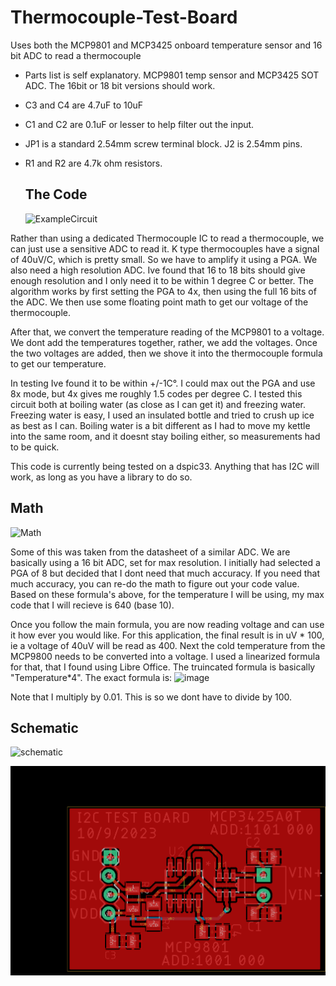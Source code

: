 # Thermocouple-Test-Board
Uses both the MCP9801 and MCP3425 onboard temperature sensor and 16 bit ADC to read a thermocouple

* Parts list is self explanatory. MCP9801 temp sensor and MCP3425 SOT ADC. The 16bit or 18 bit versions should work. 

* C3 and C4 are 4.7uF to 10uF

* C1 and C2 are 0.1uF or lesser to help filter out the input.

* JP1 is a standard 2.54mm screw terminal block. J2 is 2.54mm pins.

* R1 and R2 are 4.7k ohm resistors.

  ## The Code
  ![ExampleCircuit](https://github.com/chrissavage2300/Thermocouple-Test-Board/assets/24416184/49aca6b6-4118-47a3-8593-96b55f836f41)

Rather than using a dedicated Thermocouple IC to read a thermocouple, we can just use a sensitive ADC to read it. K type thermocouples have a signal of 40uV/C, which is pretty small. So we have to amplify it using a PGA. We also need a high resolution ADC. Ive found that 16 to 18 bits should give enough resolution and I only need it to be within 1 degree C or better. The algorithm works by first setting the PGA to 4x, then using the full 16 bits of the ADC. We then use some floating point math to get our voltage of the thermocouple. 

After that, we convert the temperature reading of the MCP9801 to a voltage. We dont add the temperatures together, rather, we add the voltages. Once the two voltages are added, then we shove it into the thermocouple formula to get our temperature. 

In testing Ive found it to be within +/-1C°. I could max out the PGA and use 8x mode, but 4x gives me roughly 1.5 codes per degree C. I tested this circuit both at boiling water (as close as I can get it) and freezing water. Freezing water is easy, I used an insulated bottle and tried to crush up ice as best as I can. Boiling water is a bit different as I had to move my kettle into the same room, and it doesnt stay boiling either, so measurements had to be quick. 

This code is currently being tested on a dspic33. Anything that has I2C will work, as long as you have a library to do so. 

## Math
![Math](https://github.com/user-attachments/assets/36124b59-55a0-411d-a79e-8d0891d484df)

Some of this was taken from the datasheet of a similar ADC. We are basically using a 16 bit ADC, set for max resolution. I initially had selected a PGA of 8 but decided that I dont need that much accuracy.
If you need that much accuracy, you can re-do the math to figure out your code value. Based on these formula's above, for the temperature I will be using, my max code that I will recieve is 640 (base 10). 

Once you follow the main formula, you are now reading voltage and can use it how ever you would like. For this application, the final result is in uV * 100, ie a voltage of 40uV will be read as 400. Next the cold temperature from the MCP9800 needs to be converted into a voltage. I used a linearized formula for that, that I found using Libre Office. The truincated formula is basically "Temperature*4". The exact formula is:
![image](https://github.com/user-attachments/assets/96f0d731-762b-40c2-9d39-2cdfe5d9860e)

Note that I multiply by 0.01. This is so we dont have to divide by 100.

## Schematic
![schematic](https://github.com/chrissavage2300/Thermocouple-Test-Board/assets/24416184/8acd59b6-994e-437b-89c1-85277e2db2ee)

![Board](https://github.com/chrissavage2300/Thermocouple-Test-Board/blob/main/board.png?raw=true)
